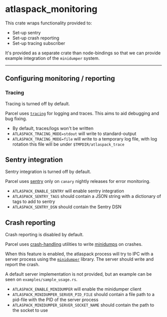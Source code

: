 # atlaspack_monitoring

This crate wraps functionality provided to:

- Set-up sentry
- Set-up crash reporting
- Set-up tracing subscriber

It's provided as a separate crate than node-bindings so that we can provide example integration of the `minidumper`
system.

---

## Configuring monitoring / reporting

### Tracing

Tracing is turned off by default.

Parcel uses [`tracing`](https://github.com/tokio-rs/tracing) for logging and traces. This aims to aid debugging and bug
fixing.

- By default, traces/logs won't be written
- `ATLASPACK_TRACING_MODE=stdout` will write to standard-output
- `ATLASPACK_TRACING_MODE=file` will write to a temporary log file, with log rotation this file will be under
  `$TMPDIR/atlaspack_trace`

## Sentry integration

Sentry integration is turned off by default.

Parcel uses [sentry](https://sentry.io/) only on `canary` nightly releases for error monitoring.

- `ATLASPACK_ENABLE_SENTRY` will enable sentry integration
- `ATLASPACK_SENTRY_TAGS` should contain a JSON string with a dictionary of tags to add to sentry
- `ATLASPACK_SENTRY_DSN` should contain the Sentry DSN

## Crash reporting

Crash reporting is disabled by default.

Parcel uses
[crash-handling](https://github.com/EmbarkStudios/crash-handling/blob/e2891a4c6a8d43374ec63d791c7e6d42ff2e6545/README.md)
utilities to write [minidumps](https://github.com/EmbarkStudios/crash-handling/tree/main/minidumper) on crashes.

When this feature is enabled, the atlaspack process will try to IPC with a server process using the
[`minidumper`](https://github.com/EmbarkStudios/crash-handling/tree/main/minidumper) library. The server should write
and report the crash.

A default server implementation is not provided, but an example can be seen on `examples/sample_usage.rs`.

- `ATLASPACK_ENABLE_MINIDUMPER` will enable the minidumper client
- `ATLASPACK_MINIDUMPER_SERVER_PID_FILE` should contain a file path to a pid-file with the PID of the server process
- `ATLASPACK_MINIDUMPER_SERVER_SOCKET_NAME` should contain the path to the socket to use
